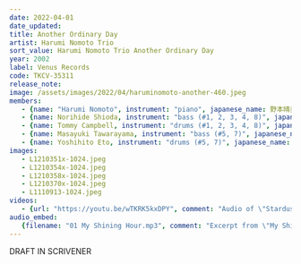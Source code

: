 ```yaml
---
date: 2022-04-01
date_updated: 
title: Another Ordinary Day
artist: Harumi Nomoto Trio
sort_value: Harumi Nomoto Trio Another Ordinary Day
year: 2002
label: Venus Records
code: TKCV-35311
release_note: 
image: /assets/images/2022/04/haruminomoto-another-460.jpeg
members:
   - {name: "Harumi Nomoto", instrument: "piano", japanese_name: 野本晴美, url: "https://haruminomoto.jimdofree.com/"}
   - {name: Norihide Shioda, instrument: "bass (#1, 2, 3, 4, 8)", japanese_name: 塩田哲嗣, url: "https://ameblo.jp/norishio88/"}
   - {name: Tommy Campbell, instrument: "drums (#1, 2, 3, 4, 8)", japanese_name: , url: "https://tommycampbell.com/"}
   - {name: Masayuki Tawarayama, instrument: "bass (#5, 7)", japanese_name: 俵山昌之, url: "https://tawachan.blog.ss-blog.jp/"}
   - {name: Yoshihito Eto, instrument: "drums (#5, 7)", japanese_name: 江藤良人, url: "http://eto.mockhillrecords.com/"}   
images: 
   - L1210351x-1024.jpeg
   - L1210354x-1024.jpeg
   - L1210358x-1024.jpeg
   - L1210370x-1024.jpeg
   - L1110913-1024.jpeg
videos: 
   - {url: "https://youtu.be/wTKRK5kxDPY", comment: "Audio of \"Stardust\", track #8 on the album"}
audio_embed:
   {filename: "01 My Shining Hour.mp3", comment: "Excerpt from \"My Shining Hour\", the first track on the album:"}
---
```

DRAFT IN SCRIVENER
